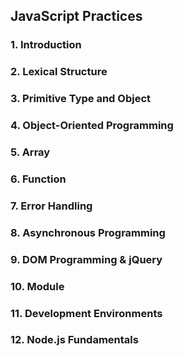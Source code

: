 ## JavaScript Practices

### 1.  Introduction
### 2.  Lexical Structure
### 3.  Primitive Type and Object
### 4.  Object-Oriented Programming
### 5.  Array
### 6.  Function
### 7.  Error Handling
### 8.  Asynchronous Programming
### 9.  DOM Programming & jQuery
### 10. Module
### 11. Development Environments
### 12. Node.js Fundamentals

